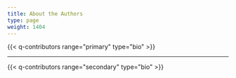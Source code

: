 ```yaml
---
title: About the Authors
type: page
weight: 1404
---
```


{{< q-contributors range="primary" type="bio" >}}

---

{{< q-contributors range="secondary" type="bio" >}}
